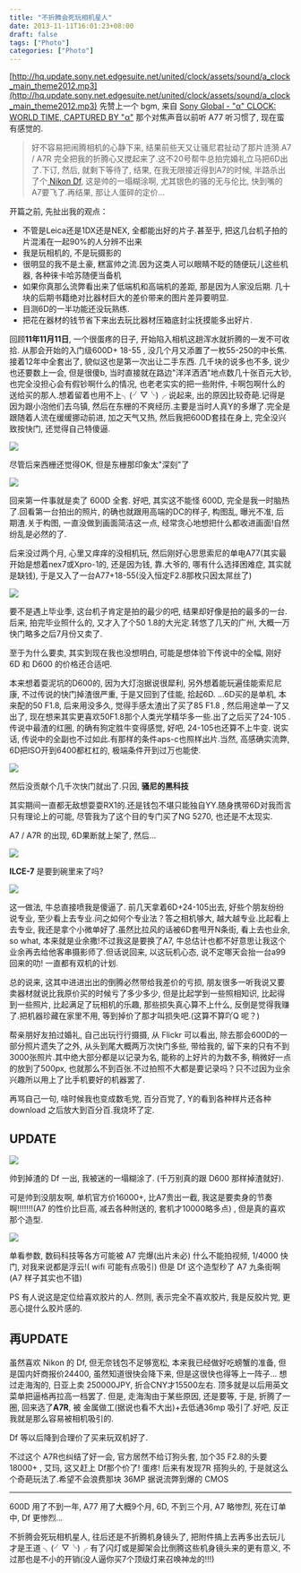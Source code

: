 ```yaml
---
title: "不折腾会死玩相机星人"
date: 2013-11-11T16:01:23+08:00
draft: false
tags: ["Photo"]
categories: ["Photo"]
---
```

[http://hq.update.sony.net.edgesuite.net/united/clock/assets/sound/a_clock_main_theme2012.mp3](http://hq.update.sony.net.edgesuite.net/united/clock/assets/sound/a_clock_main_theme2012.mp3)
先赞上一个 bgm, 来自 [Sony Global - "α" CLOCK: WORLD TIME,  CAPTURED BY "α"](http://www.sony.net/united/clock/)
那个对焦声音以前听 A77 听习惯了, 现在蛮有感觉的.

> 好不容易把闹腾相机的心静下来, 结果前些天又让骚尼君扯动了那片涟漪.A7 / A7R 完全把我的折腾心又搅起来了.这不20号帮牛总拍完婚礼立马把6D出了.下订,  然后, 就剩下等待了,  结果,  在我无限接近得到A7的时候, 半路杀出了个[ Nikon Df](http://xjrumo.com/2013/11/05/nikon_df_comming/),  这是帅的一塌糊涂啊, 尤其银色的骚的无与伦比,  快到嘴的A7要飞了.再结果,  那让人蛋碎的定价...

开篇之前, 先扯出我的观点：

-  不管是Leica还是1DX还是NEX, 全都能出好的片子.甚至乎, 把这几台机子拍的片混淆在一起90%的人分辨不出来
-  我是玩相机的, 不是玩摄影的
- 很明显的我不是土豪, 糕富帅之流.因为这类人可以眼睛不眨的随便玩儿这些机器, 各种徕卡哈苏随便当备机
- 如果你真那么流弊看出来了低端机和高端机的差距,  那是因为人家没后期. 几十块的后期书籍绝对比器材巨大的差价带来的图片差异要明显.
- 目测6D的一半功能还没玩熟练.
-  把花在器材的钱节省下来出去玩比器材压箱底封尘抚摸能多出好片.

回顾**11年11月11日**, 一个很蛋疼的日子, 开始陷入相机这趟浑水就折腾的一发不可收拾.
从那会开始的入门级600D+ 18-55 , 没几个月又添置了一枚55-250的中长焦.接着12年中全套出了, 貌似这也是第一次出让二手东西. 几千块的说多也不多, 说少也还要数上一会, 但是很傻b, 当时直接就在路边"洋洋洒洒"地点数几十张百元大钞, 也完全没担心会有假钞啊什么的情况, 也老老实实的把一些附件, 卡啊包啊什么的送给买的那人.想着留着也用不上╮(╯▽╰)╭
说起来, 出的原因比较奇葩.记得是因为跟小泡他们去乌镇, 然后在东栅的不爽经历.主要是当时人真Y的多爆了.完全是跟随着人流在缓缓挪动前进, 加之天气又热, 然后我把600D套挂在身上, 完全没兴致按快门, 还觉得自己特傻逼.

![](http://farm8.staticflickr.com/7380/8975217373_e8451fb28e_c.jpg)

尽管后来西栅还觉得OK, 但是东栅那印象太"深刻"了

![](http://farm4.staticflickr.com/3779/9688265562_987b8dc203_c.jpg)

回来第一件事就是卖了 600D 全套.
好吧, 其实这不能怪 600D, 完全是我一时脑热了.回看第一台拍出的照片,  的确也就跟用高端的DC的样子,  构图乱, 曝光不准, 后期渣.关于构图,  一直没做到画面简洁这一点, 经常贪心地想把什么都收进画面!自然纷乱是必然的了.


后来没过两个月, 心里又痒痒的没相机玩, 然后刚好心思思索尼的单电A77(其实最开始是想着nex7或Xpro-1的, 还是因为钱, 靠.大爷的, 哪有什么选择困难症, 其实就是缺钱), 于是又入了一台A77+18-55(没入恒定F2.8那枚只因太屌丝了)

![](http://farm4.staticflickr.com/3762/8976406402_7833ea9021_c.jpg)

要不是遇上毕业季, 这台机子肯定是拍的最少的吧, 结果却好像是拍的最多的一台.
后来, 拍完毕业照什么的, 又才入了个50 1.8的大光定.转悠了几天的广州, 大概一万快门略多之后7月份又卖了.

至于为什么要卖, 其实到现在我也没想明白, 可能是想体验下传说中的全幅,  刚好 6D 和 D600 的价格还合适吧.

本来想着耍泥坑的D600的, 因为大灯泡据说很犀利, 另外想着能玩遍佳能索尼尼康, 不过传说的快门掉渣很严重, 于是又回到了佳能, 拾起6D.
…6D买的是单机, 本来配的50 F1.8, 后来用没多久, 觉得手感太渣出了买了85 F1.8
, 然后用途单一了又出了, 现在想来其实更喜欢50F1.8那个人类光学精华多一些.出了之后买了24-105 .传说中最渣的红圈, 的确有狗定胜牛变得感觉, 好吧, 24-105也还算不上牛变.
说实话, 传说中的全副也不过如此.有那样的条件aps-c也照样出片.当然, 高感确实流弊, 6D把ISO开到6400都杠杠的, 极端条件开到过万也能使.

![](http://farm4.staticflickr.com/3722/9797819356_3a14f0cef9_c.jpg)

然后没贡献个几千次快门就出了.只因, **骚尼的黑科技**

其实期间一直都无敌想耍耍RX1的.还是钱包不堪只能独自YY.随身携带6D对我而言只有理论上的可能, 尽管我为了这个目的专门买了NG 5270, 也还是不太现实.

A7 / A7R 的出现,  6D果断就上架了, 然后...

![](https://gagqnq.dm1.livefilestore.com/y2p5UgWOqXisU1HzlNxJ70nju7Fe1aglu1NNS7sJFWAPTv48Hr0smE8B4J52HDYbCs6VV1-BBGI1Hk_VtmxbjxOGTKKYWoIIkE4vIEZvLMnbzI/QQ20131026-10.png?psid=1)

**ILCE-7** 是要到碗里来了吗?

![](https://uvpbza.dm1.livefilestore.com/y2p6mVCXObMLwtzN-5QNq2_nPWkUnITq96Hp5hLhvD4KWAqrj7Kc7_0WZIZuBl_a4gP0fJAfxvQWVGTS35Nssrg4atuOlh9f04CI0VSokKvj7U/138190742143841518_500.jpg?psid=1)

这一做法, 牛总直接喷我是傻逼了.
前几天拿着6D+24-105出去, 好些个朋友纷纷说专业, 至少看上去专业.问之如何个专业法？答之相机够大, 越大越专业.比起看上去专业, 我还是拿个小微单好了.虽然比拉风的话被6D套甩开N条街, 看上去也业余, so what, 本来就是业余撒!不过我这是要换了A7, 牛总估计也都不好意思让我这个业余再去给他客串摄影师了.但话说回来, 以这玩机心态, 说不定哪天会抬一台a99回来的叻! 一直都有双机的计划.

总的说来, 这其中进进出出的倒腾必然带给我差价的亏损, 朋友很多一听我说又要卖器材就说比我原价买的时候亏了多少多少, 但是比起学到一些照相知识, 比起得到一些照片, 比起满足了玩相机的乐趣, 那些损失真心算不上什么, 反倒是觉得我赚了.把机器珍藏在家里不用, 等到掉价了那才叫损失吧.(这算不算吖Q 呢？)

帮亲朋好友拍过婚礼, 自己出玩行行摄摄, 从 Flickr 可以看出, 除去那会600D的一部分照片遗失了之外, 从头到尾大概两万次快门多些, 带给我的, 留下来的只有不到3000张照片.其中绝大部分都是以记录为名, 能称的上好片的为数不多, 稍微好一点的放到了500px,  也就那么不到百张.不过拍照不大都是要记录吗？只不过因为业余兴趣所以用上了比手机要好的机器罢了.

再骂自己一句, 啥时候我也变成数毛党,  百分百党了,  Y的看到各种样片还各种 download 之后放大到百分百.我烧坏了定.

## UPDATE

![](https://gagqnq.dm1.livefilestore.com/y2pKEQcF2xogDKyFBBScbjZrTI_RJWPlLuvS4lBEIKZNZdAfNhHZKIWaSQdFKGAq-OffIL1pBHYk2StNID2V3g6YGytrxUHvbmRJ2sPFQ3KiYk/QQ20131105-2.png?psid=1)

帅到掉渣的 Df 一出,  我被迷的一塌糊涂了. (千万别真的跟 D600 那样掉渣就好).

可是帅到没朋友啊,  单机官方价16000+,  比A7贵出一截,  我这是要卖身的节奏啊!!!!!!!(A7 的性价比巨高,  减去各种附送的,  套机才10000略多点) , 但是真的喜欢那个造型.

![](https://gagqnq.dm2301.livefilestore.com/y2plQmxbpN-LRF6pyVxBR2AcyJuiV0oJvru_vMrizIIwbr0Qq8yujianm9xVSLQyCLHAfV_pQ8JmrhjloSuNuI-qG0bTTYGc7pOWlj6yYUpi4M/QQ20131105-1.png?psid=1)

单看参数,  数码科技等各方可能被 A7  完爆(出片未必)
什么不能拍视频,  1/4000 快门,  对我来说都是浮云!( wifi 可能有点吸引)
但是 Df 这个造型秒了 A7 九条街啊(A7 样子其实也不错)

PS 有人说这是定位给喜欢胶片的人. 然则,  表示完全不喜欢胶片,  我是反胶片党,  更恶心提什么胶片感的.


## 再UPDATE

虽然喜欢 Nikon 的 Df,  但无奈钱包不足够宽松, 本来我已经做好吃螃蟹的准备, 但是国内奸商报价24400,  虽然知道很快会降下来, 但是这很快也得等上一阵子... 想过走海淘的,  日亚上卖 250000JPY, 折合CNY才15500左右. 顶多就是以后用英文菜单把逼格再拉高一档罢了. 但是,  走海淘由于某些原因, 还是要等,  于是,  折腾了一圈, 回来选了**A7R**,  被 金属做工(据说也看不大出)+去低通36mp 吸引了.好吧, 反正我就是那么容易被相机吸引的.

Df 等以后降到合理价了买来玩双机好了.

不过这个 A7R也纠结了好一会,  官方居然不给订狗头套,  加个35 F2.8的头要18000+ ,  艾玛,  这又赶上 Df那个价了! 蛋疼!
后来有发现7R 搭狗头的,  于是就这么个奇葩玩法了.希望不会浪费那块 36MP 据说流弊到爆的 CMOS

----

600D 用了不到一年,  A77 用了大概9个月,  6D,   不到三个月,   A7 略惨烈, 死在订单中, Df 更惨烈...

不折腾会死玩相机星人, 往后还是不折腾机身镜头了, 把附件搞上去再多出去玩儿才是王道 ╮(╯▽╰)╭  有了闪灯或是脚架会比倒腾这些机身镜头来的更有意义, 不过那也是不小的开销(没人逼你买7个顶级灯来召唤神龙的!!!)


